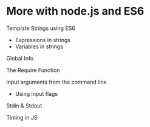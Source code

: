 # More with node.js and ES6

Template Strings using ES6
- Expressions in strings
- Variables in strings

Global Info

The Require Function

Input arguments from the command line
  - Using input flags

Stdin & Stdout

Timing in JS
